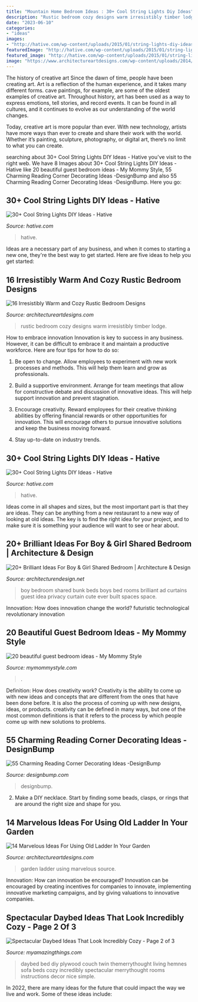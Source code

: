 ```yaml
---
title: "Mountain Home Bedroom Ideas : 30+ Cool String Lights Diy Ideas"
description: "Rustic bedroom cozy designs warm irresistibly timber lodge"
date: "2023-06-10"
categories:
- "ideas"
images:
- "http://hative.com/wp-content/uploads/2015/01/string-lights-diy-ideas/27-string-lights-diy-ideas.jpg"
featuredImage: "http://hative.com/wp-content/uploads/2015/01/string-lights-diy-ideas/15-string-lights-diy-ideas.jpg"
featured_image: "http://hative.com/wp-content/uploads/2015/01/string-lights-diy-ideas/15-string-lights-diy-ideas.jpg"
image: "https://www.architectureartdesigns.com/wp-content/uploads/2014/07/16-Irresistibly-Warm-and-Cozy-Rustic-Bedroom-Designs-14.jpg"
---
```



The history of creative art
Since the dawn of time, people have been creating art. Art is a reflection of the human experience, and it takes many different forms. cave paintings, for example, are some of the oldest examples of creative art.
Throughout history, art has been used as a way to express emotions, tell stories, and record events. It can be found in all cultures, and it continues to evolve as our understanding of the world changes.

 Today, creative art is more popular than ever. With new technology, artists have more ways than ever to create and share their work with the world. Whether it’s painting, sculpture, photography, or digital art, there’s no limit to what you can create.

	

		
searching about 30+ Cool String Lights DIY Ideas - Hative you've visit to the right web. We have 8 Images about 30+ Cool String Lights DIY Ideas - Hative like 20 beautiful guest bedroom ideas - My Mommy Style, 55 Charming Reading Corner Decorating Ideas -DesignBump and also 55 Charming Reading Corner Decorating Ideas -DesignBump. Here you go:
		
    
## 30+ Cool String Lights DIY Ideas - Hative

<img loading=lazy src="http://hative.com/wp-content/uploads/2015/01/string-lights-diy-ideas/15-string-lights-diy-ideas.jpg" onerror="this.onerror=null;this.src='https://tse3.mm.bing.net/th?id=OIP.8_MbPe9P1zdsin5ir-VOTQHaJ3&amp;pid=15.1';" alt="30+ Cool String Lights DIY Ideas - Hative">

_Source: hative.com_

>hative. 

	

Ideas are a necessary part of any business, and when it comes to starting a new one, they're the best way to get started. Here are five ideas to help you get started: 

    
## 16 Irresistibly Warm And Cozy Rustic Bedroom Designs

<img loading=lazy src="https://www.architectureartdesigns.com/wp-content/uploads/2014/07/16-Irresistibly-Warm-and-Cozy-Rustic-Bedroom-Designs-14.jpg" onerror="this.onerror=null;this.src='https://tse1.mm.bing.net/th?id=OIP.DdfTVWCIOEW0TPbk3-jYpwHaJ4&amp;pid=15.1';" alt="16 Irresistibly Warm and Cozy Rustic Bedroom Designs">

_Source: architectureartdesigns.com_

>rustic bedroom cozy designs warm irresistibly timber lodge. 

	

How to embrace innovation
Innovation is key to success in any business. However, it can be difficult to embrace it and maintain a productive workforce. Here are four tips for how to do so:
1) Be open to change. Allow employees to experiment with new work processes and methods. This will help them learn and grow as professionals.

2) Build a supportive environment. Arrange for team meetings that allow for constructive debate and discussion of innovative ideas. This will help support innovation and prevent stagnation.

3) Encourage creativity. Reward employees for their creative thinking abilities by offering financial rewards or other opportunities for innovation. This will encourage others to pursue innovative solutions and keep the business moving forward.

4) Stay up-to-date on industry trends.

    
## 30+ Cool String Lights DIY Ideas - Hative

<img loading=lazy src="http://hative.com/wp-content/uploads/2015/01/string-lights-diy-ideas/27-string-lights-diy-ideas.jpg" onerror="this.onerror=null;this.src='https://tse2.mm.bing.net/th?id=OIP.oaoiOre59uFKUhHaYEqeIgHaJ5&amp;pid=15.1';" alt="30+ Cool String Lights DIY Ideas - Hative">

_Source: hative.com_

>hative. 

	

Ideas come in all shapes and sizes, but the most important part is that they are ideas. They can be anything from a new restaurant to a new way of looking at old ideas. The key is to find the right idea for your project, and to make sure it is something your audience will want to see or hear about.

    
## 20+ Brilliant Ideas For Boy &amp; Girl Shared Bedroom | Architecture &amp; Design

<img loading=lazy src="http://cdn.architecturendesign.net/wp-content/uploads/2015/05/AD-Shared-Bedroom-Boy-Girl-11.jpg" onerror="this.onerror=null;this.src='https://tse4.mm.bing.net/th?id=OIP.M9NgNSClFaWhnGIqWUev_AHaJ4&amp;pid=15.1';" alt="20+ Brilliant Ideas For Boy &amp; Girl Shared Bedroom | Architecture &amp; Design">

_Source: architecturendesign.net_

>boy bedroom shared bunk beds boys bed rooms brilliant ad curtains guest idea privacy curtain cute ever built spaces space. 

	

Innovation: How does innovation change the world?
futuristic 
technological 
revolutionary
innovation

    
## 20 Beautiful Guest Bedroom Ideas - My Mommy Style

<img loading=lazy src="https://www.mymommystyle.com/wp-content/uploads/2016/02/17-15722-post/guest-bedroom-8.jpg" onerror="this.onerror=null;this.src='https://tse2.mm.bing.net/th?id=OIP.MZzvp5zyVKnROHOeZhH8bwHaLH&amp;pid=15.1';" alt="20 beautiful guest bedroom ideas - My Mommy Style">

_Source: mymommystyle.com_

>. 

	

Definition: How does creativity work?
Creativity is the ability to come up with new ideas and concepts that are different from the ones that have been done before. It is also the process of coming up with new designs, ideas, or products. creativity can be defined in many ways, but one of the most common definitions is that it refers to the process by which people come up with new solutions to problems.

    
## 55 Charming Reading Corner Decorating Ideas -DesignBump

<img loading=lazy src="http://cdn.designbump.com/wp-content/uploads/2015/11/reading-corner-nook16.jpg" onerror="this.onerror=null;this.src='https://tse1.mm.bing.net/th?id=OIP.YM4eHyaZisHada0sFwrXkgHaLG&amp;pid=15.1';" alt="55 Charming Reading Corner Decorating Ideas -DesignBump">

_Source: designbump.com_

>designbump. 

	

2. Make a DIY necklace. Start by finding some beads, clasps, or rings that are around the right size and shape for you.

    
## 14 Marvelous Ideas For Using Old Ladder In Your Garden

<img loading=lazy src="https://www.architectureartdesigns.com/wp-content/uploads/2017/03/8-28.jpg" onerror="this.onerror=null;this.src='https://tse4.mm.bing.net/th?id=OIP.csKw7Kb0kGrL4CFWNrFUWgHaJ3&amp;pid=15.1';" alt="14 Marvelous Ideas For Using Old Ladder In Your Garden">

_Source: architectureartdesigns.com_

>garden ladder using marvelous source. 

	

Innovation: How can innovation be encouraged?
Innovation can be encouraged by creating incentives for companies to innovate, implementing innovative marketing campaigns, and by giving valuations to innovative companies.

    
## Spectacular Daybed Ideas That Look Incredibly Cozy - Page 2 Of 3

<img loading=lazy src="https://myamazingthings.com/wp-content/uploads/2017/09/daybed-7.jpg" onerror="this.onerror=null;this.src='https://tse3.mm.bing.net/th?id=OIP.j5YRsiu1ZgnV-xDpTEa2PQHaKC&amp;pid=15.1';" alt="Spectacular Daybed Ideas That Look Incredibly Cozy - Page 2 of 3">

_Source: myamazingthings.com_

>daybed bed diy plywood couch twin themerrythought living hemnes sofa beds cozy incredibly spectacular merrythought rooms instructions decor nice simple. 

	

In 2022, there are many ideas for the future that could impact the way we live and work. Some of these ideas include:

